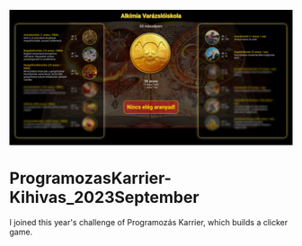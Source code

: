 ![Review](https://github.com/Thomas-Horvath/ProgramozasKarrier-Kihivas_2023September/blob/main/preview1.png)

# ProgramozasKarrier-Kihivas_2023September

I joined this year's challenge of Programozás Karrier, which builds a clicker game.


